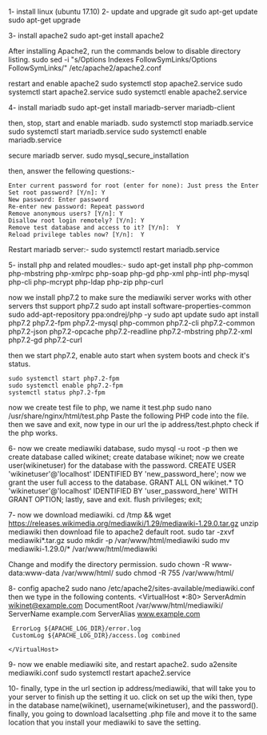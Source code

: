 1- install linux (ubuntu 17.10)
2- update and upgrade git
	sudo apt-get update
	sudo apt-get upgrade

3- install apache2
	sudo apt-get install apache2
   
   After installing Apache2, run the commands below to disable directory listing.
	sudo sed -i "s/Options Indexes FollowSymLinks/Options FollowSymLinks/" /etc/apache2/apache2.conf

   restart and enable apache2
	sudo systemctl stop apache2.service
	sudo systemctl start apache2.service
	sudo systemctl enable apache2.service

4- install mariadb
	sudo apt-get install mariadb-server mariadb-client

   then, stop, start and enable mariadb.
	sudo systemctl stop mariadb.service
	sudo systemctl start mariadb.service
	sudo systemctl enable mariadb.service

   secure mariadb server.
	sudo mysql_secure_installation

   then, answer the fellowing questions:-
	
    Enter current password for root (enter for none): Just press the Enter
    Set root password? [Y/n]: Y
    New password: Enter password
    Re-enter new password: Repeat password
    Remove anonymous users? [Y/n]: Y
    Disallow root login remotely? [Y/n]: Y
    Remove test database and access to it? [Y/n]:  Y
    Reload privilege tables now? [Y/n]:  Y

   Restart mariadb server:-
	sudo systemctl restart mariadb.service

5- install php and related moudles:- 
	sudo apt-get install php php-common php-mbstring php-xmlrpc php-soap php-gd php-xml php-intl php-mysql php-cli php-mcrypt php-ldap php-zip php-curl

   now we install php7.2 to make sure the mediawiki server works with other servers thst support php7.2
	sudo apt install software-properties-common
	sudo add-apt-repository ppa:ondrej/php -y 
	sudo apt update
	sudo apt install php7.2 php7.2-fpm php7.2-mysql php-common php7.2-cli php7.2-common php7.2-json php7.2-opcache php7.2-readline php7.2-mbstring php7.2-xml php7.2-gd php7.2-curl

   then we start php7.2, enable auto start when system boots and check it's status.

	sudo systemctl start php7.2-fpm
	sudo systemctl enable php7.2-fpm
	systemctl status php7.2-fpm
   
   now we create test file to php, we name it test.php
	sudo nano /usr/share/nginx/html/test.php
   Paste the following PHP code into the file.
	<?php phpinfo(); ?>
   then we save and exit, now type in our url the ip address/test.phpto check if the php works.

6- now we create mediawiki database,
	sudo mysql -u root -p
   then we create database called wikinet;
	create database wikinet;
   now we create user(wikinetuser) for the database with the password.
	CREATE USER 'wikinetuser'@'localhost' IDENTIFIED BY 'new_password_here';
   now we grant the user full access to the database.
	GRANT ALL ON wikinet.* TO 'wikinetuser'@'localhost' IDENTIFIED BY 'user_password_here' WITH GRANT OPTION;
   lastly, save and exit.
	flush privileges;
	exit;

7- now we download mediawiki.
	cd /tmp && wget https://releases.wikimedia.org/mediawiki/1.29/mediawiki-1.29.0.tar.gz
   unzip mediawiki then download file to apache2 default root.
	sudo tar -zxvf mediawiki*.tar.gz
	sudo mkdir -p /var/www/html/mediawiki
	sudo mv mediawiki-1.29.0/* /var/www/html/mediawiki

   Change and modify the directory permission.
	sudo chown -R www-data:www-data /var/www/html/
	sudo chmod -R 755 /var/www/html/

8- config apache2
	sudo nano /etc/apache2/sites-available/mediawiki.conf
   then we type in the following contents.
	<VirtualHost *:80>
     ServerAdmin wikinet@example.com
     DocumentRoot /var/www/html/mediawiki/
     ServerName example.com
     ServerAlias www.example.com

     ErrorLog ${APACHE_LOG_DIR}/error.log
     CustomLog ${APACHE_LOG_DIR}/access.log combined

	</VirtualHost>

9- now we enable mediawiki  site, and restart apache2.
	sudo a2ensite mediawiki.conf
	sudo systemctl restart apache2.service

10- finally, type in the url section ip address/mediawiki, that will take you to your server to finish up the setting it uo.
    click on set up the wiki
    then, type in the database name(wikinet), username(wikinetuser), and the password().
    finally, you going to download lacalsetting .php file and move it to the same location that you install your mediawiki to save the setting.

